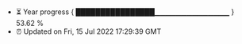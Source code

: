 - ⏳ Year progress { ████████████████▁▁▁▁▁▁▁▁▁▁▁▁▁▁ } 53.62 %
- ⏰ Updated on Fri, 15 Jul 2022 17:29:39 GMT

